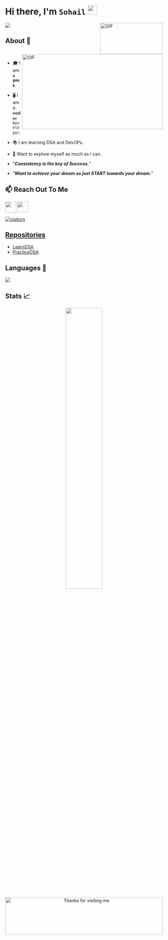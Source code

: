 # Hi there, I'm `Sohail` <img src="https://raw.githubusercontent.com/aemmadi/aemmadi/master/wave.gif" width="30px">
<img align="right" alt="GIF" src="https://media.giphy.com/media/RK5KD6UcUpAt92zZvt/giphy.gif" width = "200" height = "100"/>

<!-- <img align ="right" src="https://media.giphy.com/media/SWoSkN6DxTszqIKEqv/giphy.gif" alt="Coder GIF" width="500"> -->

 <a href="https://github.com/zaidhafeez/readme-typing-svg"><img src="https://readme-typing-svg.herokuapp.com/?lines=App%20Developer;Always%20learning%20new%20things&font=Fira%20Code&center=true&width=440&height=45&color=f75c7e&vCenter=true&size=22"></a>

 ## About 👋
<!-- <img align = "right" src="https://media.giphy.com/media/ZoEzx25hwgxM94Zq0d/giphy.gif" width="210" /><br> -->
<img align="right" alt="GIF" src="https://github.com/abhisheknaiidu/abhisheknaiidu/blob/master/code.gif?raw=true" width="450" height="240" /><br>
 - 🎓 I am a **`geek`**.
 - :desktop_computer: I am a ~~coder~~ `Developer`.
 - :books: I am learning DSA and DevOPs.
 - :satellite: Want to explore myself as much as I can.
  
  - "***Consistency is the key of Success.***"
  - "***Want to achieve your dream so just START towards your dream.***"




## 📫 **Reach Out To Me**
<!-- <a href="https://www.linkedin.com/in/mohammad-sohail-3b3316132/"> -->
<!--   <img align="left" width="24px" src="https://cdn.jsdelivr.net/npm/simple-icons@v3/icons/linkedin.svg"  />
</a> -->
<!-- <img src="https://media.giphy.com/media/LnQjpWaON8nhr21vNW/giphy.gif" width="60"> <em><b>I love connecting with different people</b> so if you want to say <b>hi, I'll be happy to meet you more!</b> :)</em>

<a href="https://twitter.com/mohd_981">
  <img align="left" width="26px" src="https://cdn.jsdelivr.net/npm/simple-icons@v3/icons/twitter.svg" />
</a>
<a href="zaid.kpj@gmail.com">
  <img align="left" width="26px" src="https://cdn.jsdelivr.net/npm/simple-icons@v3/icons/gmail.svg" />
</a> -->

<p align="left">
  <a href="https://twitter.com/mohd_981"><img align="left" width="35px" src="https://logodownload.org/wp-content/uploads/2014/09/twitter-logo-6.png" />
 <a href="zaid.kpj@gmail.com"><img align="left" width="35px" src="https://cdn-icons-png.flaticon.com/512/281/281769.png" />
</p>




<br />
<br />

![visitors](https://visitor-badge.laobi.icu/badge?page_id=zaidhafeez.zaidhafeez)

## Repositories
- [LearnDSA](https://github.com/sohail1613/DSA_questions)
- [PracticeDSA](https://github.com/sohail1613/Revise_java)

## Languages 📝
<img
     src="https://github-readme-stats.vercel.app/api/top-langs/?username=zaidhafeez&layout=compact&theme=tokyonight"
     />
<!-- ## Contribution Graph 📊
<img
     src="https://activity-graph.herokuapp.com/graph?username=zaidhafeez&theme=chartreuse-dark"
     /> -->
## Stats 📈

<p align="center">
<!-- <img width="48%" src="https://github-readme-stats.vercel.app/api?username=sohail1613&show_icons=true&theme=tokyonight" />    -->
 <img width="48%" src="https://github-readme-streak-stats.herokuapp.com/?user=sohail1613&show_icons=true&theme=tokyonight" />
<p/>

<div align="center">

<img height="120" alt="Thanks for visiting me" width="100%" src="https://raw.githubusercontent.com/BrunnerLivio/brunnerlivio/master/images/marquee.svg" />
<br />


